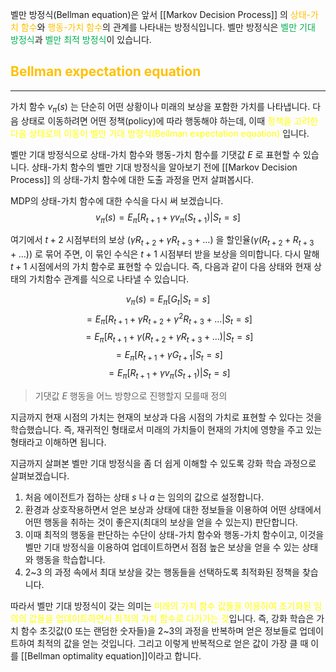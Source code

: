 벨만 방정식(Bellman equation)은 앞서 [[Markov Decision Process]] 의 <font color="#ffc000">상태-가치 함수</font>와 <font color="#ffc000">행동-가치 함수</font>의 관계를 나타내는 방정식입니다. 벨만 방정식은 <font color="#00b050">벨만 기대 방정식</font>과 <font color="#00b050">벨만 최적 방정식</font>이 있습니다. 

## <font color="#ffc000">Bellman expectation equation</font>
---
가치 함수 $v_{\pi}(s)$ 는 단순히 어떤 상황이나 미래의 보상을 포함한 가치를 나타냅니다. 다음 상태로 이동하려면 어떤 정책(policy)에 따라 행동해야 하는데, 이때 <font color="#ffff00">정책을 고려한 다음 상태로의 이동이 벨만 기대 방정식(Bellman expectation equation)</font> 입니다.

벨만 기대 방정식으로 상태-가치 함수와 행동-가치 함수를 기댓값 $E$ 로 표현할 수 있습니다. 상태-가치 함수의 벨만 기대 방정식을 알아보기 전에 [[Markov Decision Process]] 의 상태-가치 함수에 대한 도출 과정을 먼저 살펴봅시다.

MDP의 상태-가치 함수에 대한 수식을 다시 써 보겠습니다.
$$v_{\pi}(s) = E_{\pi}[R_{t+1} + \gamma v_{\pi}(S_{t+1})|S_t = s]$$

여기에서 $t+2$ 시점부터의 보상 ($\gamma R_{t+2} + \gamma R_{t+3} + \dots$) 을 할인율($\gamma (R_{t+2} + R_{t+3} + \dots)$) 로 묶어 주면, 이 묶인 수식은 $t+1$ 시점부터 받을 보상을 의미합니다. 다시 말해 $t+1$ 시점에서의 가치 함수로 표현할 수 있습니다. 즉, 다음과 같이 다음 상태와 현재 상태의 가치함수 관계를 식으로 나타낼 수 있습니다.

$$v_{\pi}(s) = E_{\pi} [G_t | S_t = s]$$
$$= E_{\pi}[R_{t+1}+\gamma R_{t+2} + \gamma^2 R_{t+3} + \dots | S_t = s]$$
$$= E_{\pi} [R_{t+1}+\gamma(R_{t+2} + \gamma R_{t+3} + \dots)|S_t = s]$$
$$= E_{\pi} [R_{t+1} + \gamma G_{t+1} | S_t = s]$$
$$= E_{\pi} [R_{t+1} + \gamma v_{\pi}(S_{t+1})|S_t = s]$$

> 기댓값 $E$
> 행동을 어느 방향으로 진행할지 모를때 정의

지금까지 현재 시점의 가치는 현재의 보상과 다음 시점의 가치로 표현할 수 있다는 것을 학습했습니다. 즉, 재귀적인 형태로서 미래의 가치들이 현재의 가치에 영향을 주고 있는 형태라고 이해하면 됩니다.

지금까지 살펴본 벨만 기대 방정식을 좀 더 쉽게 이해할 수 있도록 강화 학습 과정으로 살펴보겠습니다.

1. 처음 에이전트가 접하는 상태 $s$ 나 $a$ 는 임의의 값으로 설정합니다.
2. 환경과 상호작용하면서 얻은 보상과 상태에 대한 정보들을 이용하여 어떤 상태에서 어떤 행동을 취하는 것이 좋은지(최대의 보상을 얻을 수 있는지) 판단합니다.
3. 이때 최적의 행동을 판단하는 수단이 상태-가치 함수와 행동-가치 함수이고, 이것을 벨만 기대 방정식을 이용하여 업데이트하면서 점점 높은 보상을 얻을 수 있는 상태와 행동을 학습합니다.
4. 2~3 의 과정 속에서 최대 보상을 갖는 행동들을 선택하도록 최적화된 정책을 찾습니다.

따라서 벨만 기대 방정식이 갖는 의미는 <font color="#ffff00">미래의 가치 함수 값들을 이용하여 초기화된 임의의 값들을 업데이트하면서 최적의 가치 함수로 다가가는 것</font>입니다. 즉, 강화 학습은 가치 함수 초깃값(0 또는 랜덤한 숫자들)을 2~3의 과정을 반복하며 얻은 정보들로 업데이트하여 최적의 값을 얻는 것입니다. 그리고 이렇게 반복적으로 얻은 값이 가장 클 때 이를 [[Bellman optimality equation]]이라고 합니다.


